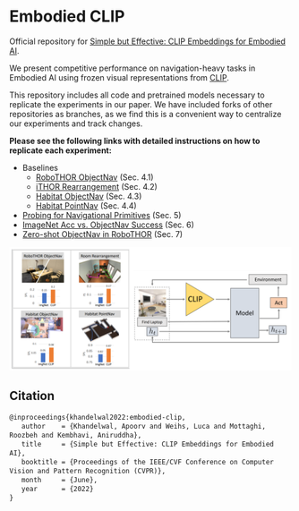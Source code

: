 # Embodied CLIP

Official repository for [Simple but Effective: CLIP Embeddings for Embodied AI](https://arxiv.org/abs/2111.09888).

We present competitive performance on navigation-heavy tasks in Embodied AI using frozen visual representations from [CLIP](https://github.com/openai/CLIP).

This repository includes all code and pretrained models necessary to replicate the experiments in our paper. We have included forks of other repositories as branches, as we find this is a convenient way to centralize our experiments and track changes.

**Please see the following links with detailed instructions on how to replicate each experiment:**

- Baselines
  - [RoboTHOR ObjectNav](./readme_files/baselines_robothor_objectnav.md) (Sec. 4.1)
  - [iTHOR Rearrangement](./readme_files/baselines_ithor_rearrangement.md) (Sec. 4.2)
  - [Habitat ObjectNav](./readme_files/baselines_habitat.md) (Sec. 4.3)
  - [Habitat PointNav](./readme_files/baselines_habitat.md) (Sec. 4.4)
- [Probing for Navigational Primitives](./readme_files/primitive_probing.md) (Sec. 5)
- [ImageNet Acc vs. ObjectNav Success](./readme_files/primitive_probing.md) (Sec. 6)
- [Zero-shot ObjectNav in RoboTHOR](./readme_files/zeroshot_objectnav.md) (Sec. 7)

![EmbCLIP Teaser](./readme_files/teaser.png)

## Citation

```
@inproceedings{khandelwal2022:embodied-clip,
   author    = {Khandelwal, Apoorv and Weihs, Luca and Mottaghi, Roozbeh and Kembhavi, Aniruddha},
   title     = {Simple but Effective: CLIP Embeddings for Embodied AI},
   booktitle = {Proceedings of the IEEE/CVF Conference on Computer Vision and Pattern Recognition (CVPR)},
   month     = {June},
   year      = {2022}
}
```
